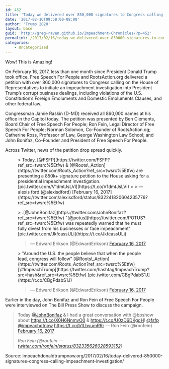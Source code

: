```yaml
---
id: 452
title: 'Today we delivered over 850,000 signatures to Congress calling for an impeachment investigation'
date: '2017-02-16T09:58:00-08:00'
author: 'Trump 2020'
layout: base
guid: 'http://greg-raven.github.io/Impeachment-Chronicles/?p=452'
permalink: /2017/02/16/today-we-delivered-over-850000-signatures-to-congress-calling-for-an-impeachment-investigation/
categories:
    - Uncategorized
---
```


Wow! This is Amazing!

On February 16, 2017, less than one month since President Donald Trump took office, Free Speech For People and RootsAction.org delivered a petition with over 860,000 signatures to Congress calling on the House of Representatives to initiate an impeachment investigation into President Trump’s corrupt business dealings, including violations of the U.S. Constitution’s Foreign Emoluments and Domestic Emoluments Clauses, and other federal law.

Congressman Jamie Raskin (D-MD) received all 860,000 names at his office in the Capitol today. The petition was presented by Ben Clements, Board Chair of Free Speech For People; Ron Fein, Legal Director of Free Speech For People; Norman Solomon, Co-Founder of RootsAction.og; Catherine Ross, Professor of Law, George Washington Law School; and John Bonifaz, Co-Founder and President of Free Speech For People.

Across Twitter, news of the petition drop spread quickly.

<figure class="wp-block-embed is-type-rich is-provider-twitter wp-block-embed-twitter"><div class="wp-block-embed__wrapper">> Today, [@FSFP](https://twitter.com/FSFP?ref_src=twsrc%5Etfw) &amp; [@Roots\_Action](https://twitter.com/Roots_Action?ref_src=twsrc%5Etfw) are presenting a 850k+ signature petition to the House asking for a presidential impeachment investigation. [pic.twitter.com/V1dmtJsLVI](https://t.co/V1dmtJsLVI)
> 
> — alexis ford (@alexisdford) [February 16, 2017](https://twitter.com/alexisdford/status/832241820604235776?ref_src=twsrc%5Etfw)

<script async="" charset="utf-8" src="https://platform.twitter.com/widgets.js"></script></div></figure><figure class="wp-block-embed is-type-rich is-provider-twitter wp-block-embed-twitter"><div class="wp-block-embed__wrapper">> .[@JohnBonifaz](https://twitter.com/JohnBonifaz?ref_src=twsrc%5Etfw) "[@potus](https://twitter.com/POTUS?ref_src=twsrc%5Etfw) was repeatedly warned that he must fully divest from his businesses or face impeachment" [pic.twitter.com/JkfcassULi](https://t.co/JkfcassULi)
> 
> — Edward Erikson (@EdwardErikson) [February 16, 2017](https://twitter.com/EdwardErikson/status/832241652307783680?ref_src=twsrc%5Etfw)

<script async="" charset="utf-8" src="https://platform.twitter.com/widgets.js"></script></div></figure><figure class="wp-block-embed is-type-rich is-provider-twitter wp-block-embed-twitter"><div class="wp-block-embed__wrapper">> "Around the U.S. the people believe that when the people lead, congress will follow" [@Roots\_Action](https://twitter.com/Roots_Action?ref_src=twsrc%5Etfw) [\#ImpeachTrump](https://twitter.com/hashtag/ImpeachTrump?src=hash&ref_src=twsrc%5Etfw) [pic.twitter.com/CBgPdabS1J](https://t.co/CBgPdabS1J)
> 
> — Edward Erikson (@EdwardErikson) [February 16, 2017](https://twitter.com/EdwardErikson/status/832243162122944512?ref_src=twsrc%5Etfw)

<script async="" charset="utf-8" src="https://platform.twitter.com/widgets.js"></script></div></figure>Earlier in the day, John Bonifaz and Ron Fein of Free Speech For People were interviewed on The Bill Press Show to discuss the campaign.

> Today [@JohnBonifaz](https://twitter.com/JohnBonifaz?ref_src=twsrc%5Etfw) &amp; I had a great conversation with @bpshow about <https://t.co/X0H6NnmvO0> &amp; <https://t.co/U0zD6DKgdH>! [@fsfp](https://twitter.com/FSFP?ref_src=twsrc%5Etfw) [@impeachdtnow](https://twitter.com/impeachdtnow?ref_src=twsrc%5Etfw) <https://t.co/b1LbyumRRr> — Ron Fein (@ronfein) [February 16, 2017](https://twitter.com/ronfein/status/832335626028593152?ref_src=twsrc%5Etfw)
> 
> <cite>Ron Fein (@ronfein — [twitter.com/ronfein/status/832335626028593152](https://twitter.com/ronfein/status/832335626028593152))</cite>

Source: impeachdonaldtrumpnow.org/2017/02/16/today-delivered-850000-signatures-congress-calling-impeachment-investigation/